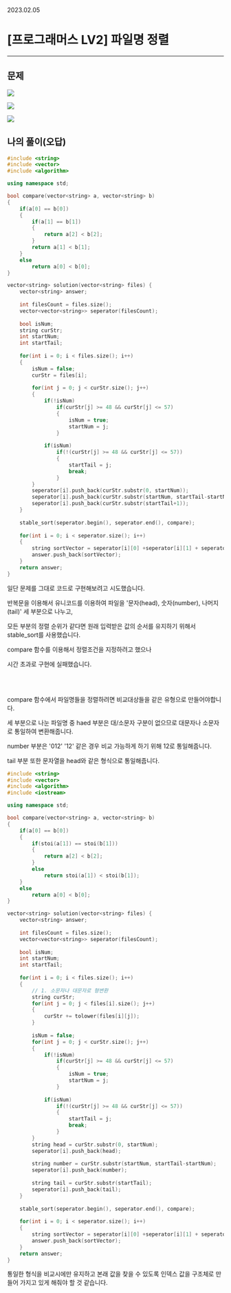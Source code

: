 2023.02.05

# __[프로그래머스 LV2] 파일명 정렬__



---- 

## __문제__

<img src="https://user-images.githubusercontent.com/80774412/216820207-62cd71b8-9a78-4b67-83cc-00f32f1f72ab.PNG"></img>

<img src="https://user-images.githubusercontent.com/80774412/216820210-bd248bdd-cb9d-4469-b79e-75bda7d1ad8c.PNG"></img>

<img src="https://user-images.githubusercontent.com/80774412/216820212-27c6e116-56af-498e-9eb1-7085cee4d355.PNG"></img>


## __나의 풀이__(오답)

```c++
#include <string>
#include <vector>
#include <algorithm>

using namespace std;

bool compare(vector<string> a, vector<string> b)
{
    if(a[0] == b[0])
    {
        if(a[1] == b[1])
        {
            return a[2] < b[2];
        }
        return a[1] < b[1];
    }
    else
        return a[0] < b[0];
}

vector<string> solution(vector<string> files) {
    vector<string> answer;
    
    int filesCount = files.size();
    vector<vector<string>> seperator(filesCount);
    
    bool isNum;
    string curStr;
    int startNum;
    int startTail;
    
    for(int i = 0; i < files.size(); i++)
    {
        isNum = false;
        curStr = files[i];
        
        for(int j = 0; j < curStr.size(); j++)
        {
            if(!isNum)
                if(curStr[j] >= 48 && curStr[j] <= 57)
                {
                    isNum = true;
                    startNum = j;
                }
                    
            if(isNum)
                if(!(curStr[j] >= 48 && curStr[j] <= 57))
                {
                    startTail = j;
                    break;
                }
        }
        seperator[i].push_back(curStr.substr(0, startNum));
        seperator[i].push_back(curStr.substr(startNum, startTail-startNum+1));
        seperator[i].push_back(curStr.substr(startTail+1));
    }
    
    stable_sort(seperator.begin(), seperator.end(), compare);
    
    for(int i = 0; i < seperator.size(); i++)
    {
        string sortVector = seperator[i][0] +seperator[i][1] + seperator[i][2];
        answer.push_back(sortVector);
    }
    return answer;
}
```

일단 문제를 그대로 코드로 구현해보려고 시도했습니다.

반복문을 이용해서 유니코드를 이용하여 파일을 '문자(head), 숫자(number), 나머지(tail)' 세 부분으로 나누고,

모든 부분의 정렬 순위가 같다면 원래 입력받은 값의 순서를 유지하기 위해서 stable_sort를 사용했습니다.

compare 함수를 이용해서 정렬조건을 지정하려고 했으나

시간 초과로 구현에 실패했습니다.

<br><Br>

compare 함수에서 파일명들을 정렬하려면 비교대상들을 같은 유형으로 만들어야합니다.

세 부분으로 나눈 파일명 중 haed 부분은 대/소문자 구분이 없으므로 대문자나 소문자로 통일하여 변환해줍니다.

number 부분은 '012' '12' 같은 경우 비교 가능하게 하기 위해 12로 통일해줍니다.

tail 부분 또한 문자열을 head와 같은 형식으로 통일해줍니다.

```c++
#include <string>
#include <vector>
#include <algorithm>
#include <iostream>

using namespace std;

bool compare(vector<string> a, vector<string> b)
{
    if(a[0] == b[0])
    {
        if(stoi(a[1]) == stoi(b[1]))
        {
            return a[2] < b[2];
        }
        else
            return stoi(a[1]) < stoi(b[1]);
    }
    else
        return a[0] < b[0];
}

vector<string> solution(vector<string> files) {
    vector<string> answer;
    
    int filesCount = files.size();
    vector<vector<string>> seperator(filesCount);
    
    bool isNum;
    int startNum;
    int startTail;
    
    for(int i = 0; i < files.size(); i++)
    {
        // 1. 소문자나 대문자로 형변환
        string curStr;
        for(int j = 0; j < files[i].size(); j++)
        {
            curStr += tolower(files[i][j]);
        }
            
        isNum = false;
        for(int j = 0; j < curStr.size(); j++)
        {
            if(!isNum)
                if(curStr[j] >= 48 && curStr[j] <= 57)
                {
                    isNum = true;
                    startNum = j;
                }
                    
            if(isNum)
                if(!(curStr[j] >= 48 && curStr[j] <= 57))
                {
                    startTail = j;
                    break;
                }
        }
        string head = curStr.substr(0, startNum);
        seperator[i].push_back(head);
        
        string number = curStr.substr(startNum, startTail-startNum);
        seperator[i].push_back(number);
        
        string tail = curStr.substr(startTail);
        seperator[i].push_back(tail);
    }
    
    stable_sort(seperator.begin(), seperator.end(), compare);
    
    for(int i = 0; i < seperator.size(); i++)
    {
        string sortVector = seperator[i][0] +seperator[i][1] + seperator[i][2];
        answer.push_back(sortVector);
    }
    return answer;
}
```

통일한 형식을 비교시에만 유지하고 본래 값을 찾을 수 있도록 인덱스 값을 구조체로 만들어 가지고 있게 해줘야 할 것 같습니다.
